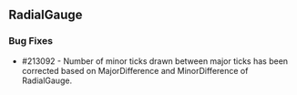 ## RadialGauge
  
### Bug Fixes

* \#213092 - Number of minor ticks drawn between major ticks has been corrected based on MajorDifference and MinorDifference of RadialGauge.

 